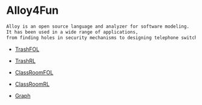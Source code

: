# Alloy4Fun

```sh
Alloy is an open source language and analyzer for software modeling.
It has been used in a wide range of applications, 
from finding holes in security mechanisms to designing telephone switching networks.
```
- [TrashFOL](http://alloy4fun.inesctec.pt/zA2MMSGy6iW8Mihep)

- [TrashRL](http://alloy4fun.inesctec.pt/WJdLnDL78m7mM7W4J)

- [ClassRoomFOL](http://alloy4fun.inesctec.pt/Pdvipvrpr5hg7JKbs)

- [ClassRoomRL](http://alloy4fun.inesctec.pt/Pdvipvrpr5hg7JKbs)

- [Graph](http://alloy4fun.inesctec.pt/28fwdmjL79X4SQ9EP)



